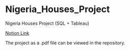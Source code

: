 # Nigeria_Houses_Project
Nigeria Houses Project (SQL + Tableau)

[Notion Link](https://www.notion.so/Nigeria-Houses-Project-SQL-Tableau-5fd2ecbca4e945339f16c879d0e33e25?pvs=4)

The project as a .pdf file can be viewed in the repository.

